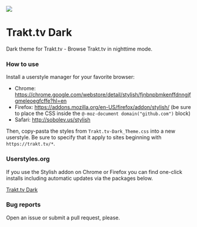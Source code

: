 ![](http://journeyover.github.io/Userstyles/trakt_tv/trakt_tv_dark/img/preview.png)

# Trakt.tv Dark

Dark theme for Trakt.tv - Browse Trakt.tv in nighttime mode.

### How to use

Install a userstyle manager for your favorite browser:

- Chrome: https://chrome.google.com/webstore/detail/stylish/fjnbnpbmkenffdnngjfgmeleoegfcffe?hl=en
- Firefox: https://addons.mozilla.org/en-US/firefox/addon/stylish/ (be sure to place the CSS inside the `@-moz-document domain("github.com")` block)
- Safari: http://sobolev.us/stylish

Then, copy-pasta the styles from `Trakt.tv-Dark_Theme.css` into a new userstyle. Be sure to specify that it apply to sites beginning with `https://trakt.tv/*`.

### Userstyles.org

If you use the Stylish addon on Chrome or Firefox you can find one-click installs including automatic updates via the packages below.

[Trakt.tv Dark](https://userstyles.org/styles/125666)

### Bug reports

Open an issue or submit a pull request, please.